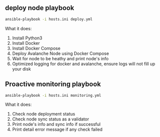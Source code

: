 ## deploy node playbook

```bash
ansible-playbook -i hosts.ini deploy.yml
```

What it does:
1. Install Python3
2. Install Docker
3. Install Docker Compose
4. Deploy Avalanche Node using Docker Compose
5. Wait for node to be heathy and print node's info
6. Optimized logging for docker and avalanche, ensure logs will not fill up your disk

## Proactive monitoring playbook

```bash
ansible-playbook -i hosts.ini monitoring.yml
```

What it does:
1. Check node deployment status
2. Check node sync status as a validator
3. Print node's info and sync info if successful
4. Print detail error message if any check failed